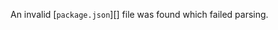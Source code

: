 
An invalid [`package.json`][] file was found which failed parsing.

<a id="ERR_INVALID_PACKAGE_TARGET"></a>
